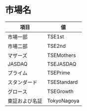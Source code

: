# 市場名

| 項目      | 値           |
| ------- | ----------- |
| 市場一部    | TSE1st      |
| 市場二部    | TSE2nd      |
| マザーズ    | TSEMothers  |
| JASDAQ  | TSEJASDAQ   |
| プライム    | TSEPrime    |
| スタンダード  | TSEStandard |
| グロース    | TSEGrowth   |
| 東証および名証 | TokyoNagoya |
